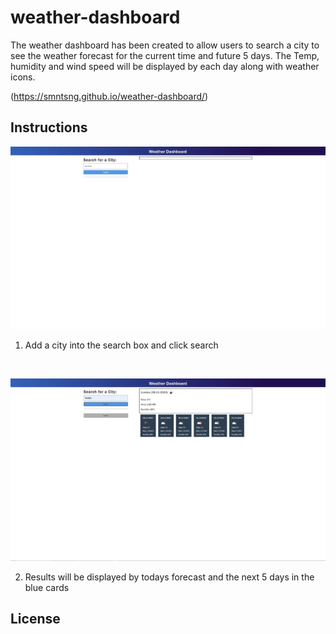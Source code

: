 # weather-dashboard

The weather dashboard has been created to allow users to search a city to see the weather forecast for the current time and future 5 days. The Temp, humidity and wind speed will be displayed by each day along with weather icons. 

(https://smntsng.github.io/weather-dashboard/)

## Instructions
![alt text](assets/images/screenshot-1.jpg)
1. Add a city into the search box and click search
 <br />
 
![alt text](assets/images/screenshot-2.jpg)
<br />

2. Results will be displayed by todays forecast and the next 5 days in the blue cards






## License

